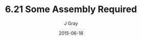---
title: '6.21 Some Assembly Required'
alt: 'Mysteries of the Arcana'
date: '2015-06-18'
author: 'J Gray'
artist: 'Keira'
chapter: '6 Void in the Road'
filler: false
---
